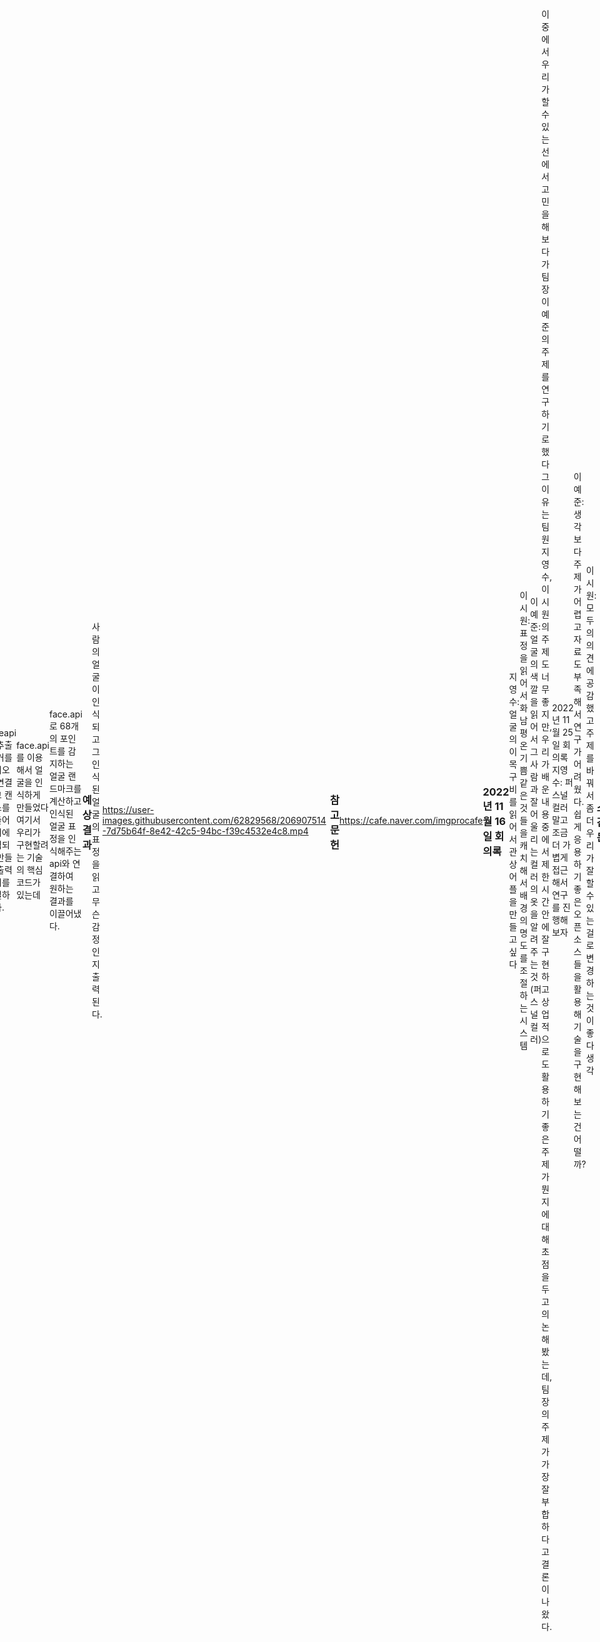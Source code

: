 # 얼굴  인식 프로젝트

------------------------

### 팀원

이예준, 이시원, 지영수

------------------------

### 업무분담
이예준: 연구 스케줄 관리, 연구 구현

이시원: 발표정리

지영수: 자료조사, 연구 구현

------------------------

### 과제요약
처음에는 퍼스널 컬러에 대한 연구를 진행하다가 자료부족과 우리들의 기술적인 역량 문제로
시간안에 해결하지 못할 것으로 생각하여 사람의 얼굴 특정값과 오픈소스를 활용해 보다 더 간단하면서도
쉽게 접근할 수 있는 얼굴 감정 인식을 연구해보기로 했다.

------------------------

### 일정계획
11/16 주제 선정 및 기타 회의
~11/20 연구 구현 및 수정
11/25 연구실패
11/25~12/7 새로운 연구 자료조사
12/8~12/11 구현 및 보고서 작성

------------------------

### 코드 요약
1. index.html
<pre>
<code>
<title>Document</title>
  <style>
    body {
      margin: 0;
      padding: 0;
      width: 100vw;
      height: 100vh;
      display: flex;
      justify-content: center;
      align-items: center;
    }
    canvas {
      position: absolute;
    }
  </style>
</code>
</pre>
웹 서버를 통해 쉽게 접근하면서 출력되는 사이즈를 html언어로 활용해 조절하였고
<pre>
<code>
<script defer src="face-api.min.js"></script>
  <script defer src="script.js"></script>
</code>
</pre>
실행 가능한 코드들을 포함시켰다.

2. javascript
<pre>
<code>
Promise.all([
  faceapi.nets.tinyFaceDetector.loadFromUri('/models'),
  faceapi.nets.faceLandmark68Net.loadFromUri('/models'),
  faceapi.nets.faceRecognitionNet.loadFromUri('/models'),
  faceapi.nets.faceExpressionNet.loadFromUri('/models')
]).then(startVideo)
</code>
</pre>
얼굴에서 알고 싶은 것을 결정하고 사용 가능한 모델들을 사용하여 원하는 기술을 구현하게끔 만듬
<pre>
<code>
video.addEventListener('play', () => {
  const canvas = faceapi.createCanvasFromMedia(video)
  document.body.append(canvas)
  const displaySize = { width: video.width, height: video.height }
  faceapi.matchDimensions(canvas, displaySize)
</code>
</pre>
faceapi로 추출할 거를 비디오로 연결하고 캔버스를 만들어 거기에 출력되게 만들고
출력크기를 조절하였다.
<pre>
<code>
setInterval(async () => {
    const detections = await faceapi.detectAllFaces(video, new faceapi.TinyFaceDetectorOptions()).withFaceLandmarks().withFaceExpressions()
    const resizedDetections = faceapi.resizeResults(detections, displaySize)
    canvas.getContext('2d').clearRect(0, 0, canvas.width, canvas.height)
    faceapi.draw.drawDetections(canvas, resizedDetections)
</code>
</pre>
face.api를 이용해서 얼굴을 인식하게 만들었다 여기서 우리가 구현할려는 기술의 핵심 코드가 있는데
<pre>
<code>
faceapi.draw.drawFaceLandmarks(canvas, resizedDetections)
    faceapi.draw.drawFaceExpressions(canvas, resizedDetections)
  }, 100)
</code>
</pre>
face.api로 68개의 포인트를 감지하는 얼굴 랜드마크를 계산하고
인식된 얼굴 표정을 인식해주는 api와 연결하여 원하는 결과를 이끌어냈다.

-----------------------

### 예상결과
사람의 얼굴이 인식되고 그 인식된 얼굴의 표정을 읽고 무슨 감정인지 출력된다.



https://user-images.githubusercontent.com/62829568/206907514-7d75b64f-8e42-42c5-94bc-f39c4532e4c8.mp4



------------------------

### 참고문헌
	(초보자를 위한) OpenCV를 이용한 영상처리 / 임동훈 저
  https://cafe.naver.com/imgprocafe
  
------------------------

### 2022년 11월 16일 회의록
지영수: 얼굴의 이목구비를 읽어서 관상 어플을 만들고 싶다

이시원: 표정을 읽어서 화남 평온 기쁨 같은 것들을 캐치해서 배경의 명도를 조절하는 시스템

이예준: 얼굴의 색깔을 읽어서 그 사람과 잘 어울리는 컬러의 옷을 알려주는 것(퍼스널컬러)

이 중에서 우리가 할 수 있는 선에서 고민을 해보다가 팀장 이예준의 주제를 연구하기로 했다
그 이유는 팀원 지영수, 이시원의 주제도 너무 좋지만,
우리가 배운 내용 중에서 제한시간 안에 잘 구현하고 상업적으로도
활용하기 좋은 주제가 뭔지에 대해 초점을 두고 의논해봤는데,
팀장의 주제가 가장 잘 부합하다고 결론이 나왔다.

2022년 11월 25일 회의록
지영수: 퍼스널 컬러말고 조금 더 가볍게 접근해서 연구를 진행해보자

이예준: 생각보다 주제가 어렵고 자료도 부족해서 연구가 어려웠다.
쉽게 응용하기 좋은 오픈소스들을 활용해 기술을 구현해보는 건 어떨까?

이시원: 모두의 의견에 공감했고 주제를 바꿔서 좀 더 우리가 잘 할수 있는걸로 변경하는 것이 좋다 생각

------------------------

### 소감문
이예준: 처음에 퍼스널 컬러라는 주제로 팀원들과 열심히 연구를 해봤지만 당장은 주어진 시간과 우리들의 역량으로는 구현하기
힘들다 생각이 들어 얼굴 인식 기술의 정수에 더 가까우면서 쉽게 활용하고 접근하기 좋은 기술 중에 뭐가 있을까
생각해보다가 팀원들끼리의 회의 끝에 얼굴 표정 인식 연구를 시작하게 됐습니다.
오픈소스를 활용해 사람의 표정에서 나오는 특수한 값을 이용해 표정을 읽어 출력하게 되는 연구를 진행하게 됐는데,
이 얼굴인식이 정말 다양하게 일상생활에서 쓰일 수 있겠구나라는 생각이 들었고 앞으로 이 수업 말고도 더 연구해보고 싶은 생각이 들었다.

지영수: 처음 팀프로젝트를 구상할 때, 퍼스널컬러를 찾아주는 프로그램을 구현해보기로 했지만, 퍼스널컬러의 유래가 우리나라에서 나왔고 비교적 최근의 주제라 자료가 많이 없어 부득이하게 주제를 얼굴을 인식하여 감정읽기로 바꾸게 되었습니다. 처음 골랐던 주제가 무산되어 시간이 촉박해 정신없이 자료 조사를 했던 것 같습니다. 퍼스널 컬러라는 좋은 주제를 놓친것이 아쉽지만, 사람의 감정을 표정으로 읽어내는 좋은 오픈 소스가 있어 재밌게 팀프로젝트를 마쳤습니다. 비록 이번에는 능력이 부족하여 퍼스널 컬러를 포기했지만 다음 또 팀프로젝트가 있다면 다시 한번 도전하여 구현해보고 싶습니다.

이시원: 처음에는 우리가 얼굴인식과 퍼스널 컬러 선정이라는 
두 가지 기술을 함께 구현할수 있을까 라는 생각이 많이 들었습니다. 
하지만 적극적이고 항상 우리에게 도움을 주려하시는 교수님, 
그리고 훌륭한 실력을 가진 팀원과 함께한다면 충분히 할수 있을 것이라는 생각이 들었다.
